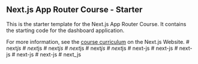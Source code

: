 ## Next.js App Router Course - Starter

This is the starter template for the Next.js App Router Course. It contains the starting code for the dashboard application.

For more information, see the [course curriculum](https://nextjs.org/learn) on the Next.js Website.
#   n e x t _ j s  
 #   n e x t _ j s  
 #   n e x t _ j s  
 #   n e x t _ j s  
 #   n e x t _ j s  
 #   n e x t _ j s  
 #   n e x t - j s  
 #   n e x t - j s  
 #   n e x t - j s  
 #   n e x t - j s  
 #   n e x t - j s  
 #   n e x t _ j s  
 